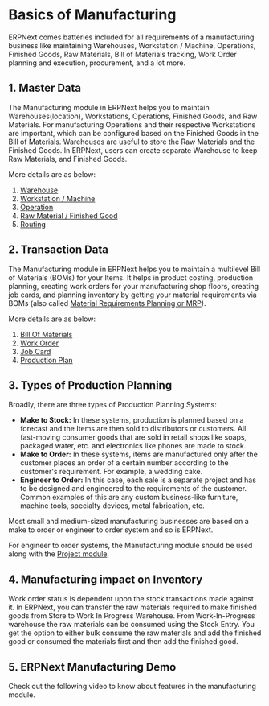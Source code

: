 
# Basics of Manufacturing



ERPNext comes batteries included for all requirements of a manufacturing business like maintaining Warehouses, Workstation / Machine, Operations, Finished Goods, Raw Materials, Bill of Materials tracking, Work Order planning and execution, procurement, and a lot more.


## 1. Master Data


The Manufacturing module in ERPNext helps you to maintain Warehouses(location), Workstations, Operations, Finished Goods, and Raw Materials. For manufacturing Operations and their respective Workstations are important, which can be configured based on the Finished Goods in the Bill of Materials. Warehouses are useful to store the Raw Materials and the Finished Goods. In ERPNext, users can create separate Warehouse to keep Raw Materials, and Finished Goods.


More details are as below:


1. [Warehouse](/docs/en/stock/warehouse)
2. [Workstation / Machine](/docs/en/manufacturing/workstation)
3. [Operation](/docs/en/manufacturing/operation)
4. [Raw Material / Finished Good](/docs/en/stock/item)
5. [Routing](/docs/en/manufacturing/routing)


## 2. Transaction Data


The Manufacturing module in ERPNext helps you to maintain a multilevel Bill of Materials (BOMs) for your Items. It helps in product costing, production planning, creating work orders for your manufacturing shop floors, creating job cards, and planning inventory by getting your material requirements via BOMs (also called [Material Requirements Planning or MRP](https://erpnext.com/blog/general/what-is-mrp-and-do-you-need-it)).


More details are as below:


1. [Bill Of Materials](/docs/en/manufacturing/bill-of-materials)
2. [Work Order](/docs/en/manufacturing/work-order)
3. [Job Card](/docs/en/manufacturing/job-card)
4. [Production Plan](/docs/en/manufacturing/production-plan)


## 3. Types of Production Planning


Broadly, there are three types of Production Planning Systems:


* **Make to Stock:** In these systems, production is planned based on a forecast and the Items are then sold to distributors or customers. All fast-moving consumer goods that are sold in retail shops like soaps, packaged water, etc. and electronics like phones are made to stock.
* **Make to Order:** In these systems, items are manufactured only after the customer places an order of a certain number according to the customer's requirement. For example, a wedding cake.
* **Engineer to Order:** In this case, each sale is a separate project and has to be designed and engineered to the requirements of the customer. Common examples of this are any custom business-like furniture, machine tools, specialty devices, metal fabrication, etc.


Most small and medium-sized manufacturing businesses are based on a make to order or engineer to order system and so is ERPNext.


For engineer to order systems, the Manufacturing module should be used along with the [Project module](/docs/en/projects).


## 4. Manufacturing impact on Inventory


Work order status is dependent upon the stock transactions made against it. In ERPNext, you can transfer the raw materials required to make finished goods from Store to Work In Progress Warehouse. From Work-In-Progress warehouse the raw materials can be consumed using the Stock Entry. You get the option to either bulk consume the raw materials and add the finished good or consumed the materials first and then add the finished good.


## 5. ERPNext Manufacturing Demo


Check out the following video to know about features in the manufacturing module.








